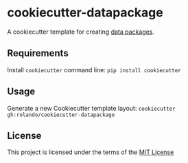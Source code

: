 cookiecutter-datapackage
========================

A cookiecutter template for creating [data packages][dp].

Requirements
------------
Install `cookiecutter` command line: `pip install cookiecutter`    

Usage
-----
Generate a new Cookiecutter template layout: `cookiecutter gh:rolando/cookiecutter-datapackage`    

License
-------
This project is licensed under the terms of the [MIT License](/LICENSE)

[dp]: http://specs.frictionlessdata.io/data-packages/
